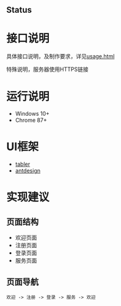 Status
------

# 接口说明

具体接口说明，及制作要求，详见[usage.html](usage.html)

特殊说明，服务器使用HTTPS链接

# 运行说明

* Windows 10+
* Chrome 87+

# UI框架

* [tabler](https://github.com/tabler/tabler)
* [antdesign](https://antdv.com/components/overview)

# 实现建议

## 页面结构

* 欢迎页面
* 注册页面
* 登录页面
* 服务页面

## 页面导航
```
欢迎 -> 注册 -> 登录 -> 服务 -> 欢迎
```
